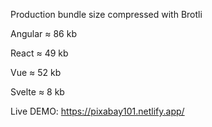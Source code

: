 Production bundle size compressed with Brotli

Angular ≈ 86 kb

React ≈ 49 kb

Vue ≈ 52 kb

Svelte ≈ 8 kb

Live DEMO: https://pixabay101.netlify.app/

